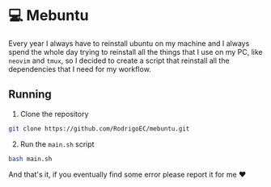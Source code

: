 # :computer: Mebuntu

Every year I always have to reinstall ubuntu on my machine and I always spend the whole day trying to reinstall all the things that I use on my PC, like `neovim`
and `tmux`, so I decided to create a script that reinstall all the dependencies that I need for my workflow.

## Running

1. Clone the repository
```bash
git clone https://github.com/RodrigoEC/mebuntu.git
```

2. Run the `main.sh` script
```bash
bash main.sh
```

And that's it, if you eventually find some error please report it for me :heart:
